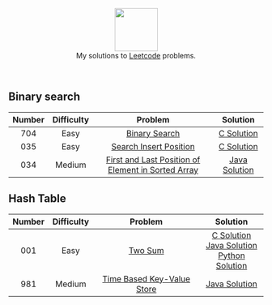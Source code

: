 <p align="center">
  <a href="https://www.hackerrank.com">
     <img height=85 src="https://cdn-images-1.medium.com/max/1360/1*5qdPLs4x9TuabvQJwu7iuA.png">
  </a>
  <br> My solutions to <a href="https://leetcode.com"> Leetcode</a> problems.
  </a>  
</p>
<br>

## Binary search
| Number  | Difficulty | Problem | Solution |
|:-------:|:----------:|:-------:|:--------:|
| 704 | Easy | [Binary Search](https://leetcode.com/problems/binary-search/) | [C Solution](https://github.com/Dingchang/Leetcode/blob/master/Binary%20Search/704.%20Binary%20Search/C%20Solution.md) |
| 035 | Easy | [Search Insert Position](https://leetcode.com/problems/search-insert-position/) | [C Solution](https://github.com/Dingchang/Leetcode/blob/master/Binary%20Search/35.%20Search%20Insert%20Position/C%20Solution.md) |
| 034 | Medium | [First and Last Position of Element in Sorted Array](https://leetcode.com/problems/find-first-and-last-position-of-element-in-sorted-array/) | [Java Solution](https://github.com/Dingchang/Leetcode/blob/master/Binary%20Search/34.%20Find%20First%20and%20Last%20Position%20of%20Element%20in%20Sorted%20Array/Java%20Solution.md) |

## Hash Table
| Number  | Difficulty | Problem | Solution |
|:-------:|:----------:|:-------:|:--------:|
| 001 | Easy | [Two Sum](https://leetcode.com/problems/two-sum/) | [C Solution](https://github.com/Dingchang/Leetcode/blob/master/Hash%20Table/1.%20Two%20Sum/C%20Solution.md) <br> [Java Solution](https://github.com/Dingchang/Leetcode/blob/master/Hash%20Table/1.%20Two%20Sum/Java%20Solution.md) <br> [Python Solution](https://github.com/Dingchang/Leetcode/blob/master/Hash%20Table/1.%20Two%20Sum/Python%20Solution.md)|
| 981 | Medium | [Time Based Key-Value Store](https://leetcode.com/problems/time-based-key-value-store/) | [Java Solution](https://github.com/Dingchang/Leetcode/blob/master/Hash%20Table/981.%20Time%20Based%20Key-Value%20Store/Java%20Solution.md) |
